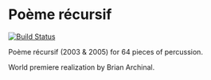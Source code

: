Poème récursif
===============

[![Build Status](https://travis-ci.org/trevorbaca/recursif.svg?branch=master)](https://travis-ci.org/trevorbaca/recursif)

Poème récursif (2003 & 2005) for 64 pieces of percussion.

World premiere realization by Brian Archinal.